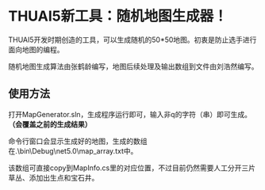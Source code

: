 # THUAI5新工具：随机地图生成器！

THUAI5开发时期创造的工具，可以生成随机的50*50地图。初衷是防止选手进行面向地图的编程。

随机地图生成算法由张鹤龄编写，地图后续处理及输出数组到文件由刘浩然编写。

## 使用方法

打开MapGenerator.sln，生成程序运行即可，输入非q的字符（串）即可生成。**（会覆盖之前的生成结果）**

命令行窗口会显示生成好的地图，生成的数组在.\bin\Debug\net5.0\map_array.txt中。

该数组可直接copy到MapInfo.cs里的对应位置，不过目前仍然需要人工分开三片草丛、添加出生点和宝石井。